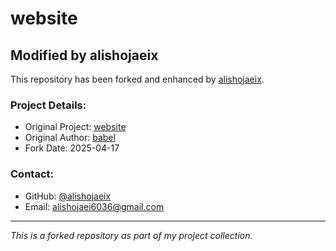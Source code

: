 # website

## Modified by alishojaeix

This repository has been forked and enhanced by [alishojaeix](https://github.com/alishojaeix).

### Project Details:
- Original Project: [website](https://github.com/babel/website)
- Original Author: [babel](https://github.com/babel)
- Fork Date: 2025-04-17

### Contact:
- GitHub: [@alishojaeix](https://github.com/alishojaeix)
- Email: alishojaei6036@gmail.com

---
*This is a forked repository as part of my project collection.*
